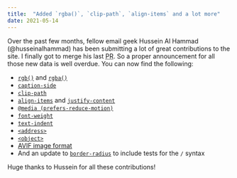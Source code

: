```yaml
---
title:  "Added `rgba()`, `clip-path`, `align-items` and a lot more"
date: 2021-05-14
---
```


Over the past few months, fellow email geek Hussein Al Hammad (@husseinalhammad) has been submitting a lot of great contributions to the site. I finally got to merge his last <abbr title="Pull Request">PR</abbr>. So a proper announcement for all those new data is well overdue. You can now find the following:

* [`rgb()`](/features/css-rgb/) and [`rgba()`](/features/css-rgba/)
* [`caption-side`](/features/css-caption-side/)
* [`clip-path`](/features/css-clip-path/)
* [`align-items`](/features/css-align-items/) and [`justify-content`](/features/css-justify-content/)
* [`@media (prefers-reduce-motion)`](/features/css-at-media-prefers-reduced-motion/)
* [`font-weight`](/features/css-font-weight/)
* [`text-indent`](/features/css-text-indent/)
* [`<address>`](/features/html-address/)
* [`<object>`](/features/html-object/)
* [AVIF image format](/features/image-avif/)
* And an update to [`border-radius`](/features/css-border-radius/) to include tests for the `/` syntax

Huge thanks to Hussein for all these contributions!